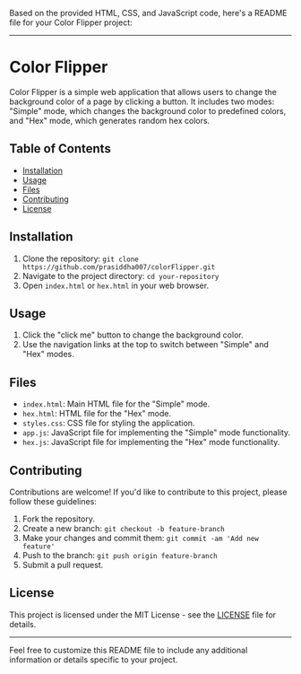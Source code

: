 Based on the provided HTML, CSS, and JavaScript code, here's a README file for your Color Flipper project:

---

# Color Flipper

Color Flipper is a simple web application that allows users to change the background color of a page by clicking a button. It includes two modes: "Simple" mode, which changes the background color to predefined colors, and "Hex" mode, which generates random hex colors.

## Table of Contents

- [Installation](#installation)
- [Usage](#usage)
- [Files](#files)
- [Contributing](#contributing)
- [License](#license)

## Installation

1. Clone the repository: `git clone https://github.com/prasiddha007/colorFlipper.git`
2. Navigate to the project directory: `cd your-repository`
3. Open `index.html` or `hex.html` in your web browser.

## Usage

1. Click the "click me" button to change the background color.
2. Use the navigation links at the top to switch between "Simple" and "Hex" modes.

## Files

- `index.html`: Main HTML file for the "Simple" mode.
- `hex.html`: HTML file for the "Hex" mode.
- `styles.css`: CSS file for styling the application.
- `app.js`: JavaScript file for implementing the "Simple" mode functionality.
- `hex.js`: JavaScript file for implementing the "Hex" mode functionality.

## Contributing

Contributions are welcome! If you'd like to contribute to this project, please follow these guidelines:

1. Fork the repository.
2. Create a new branch: `git checkout -b feature-branch`
3. Make your changes and commit them: `git commit -am 'Add new feature'`
4. Push to the branch: `git push origin feature-branch`
5. Submit a pull request.

## License

This project is licensed under the MIT License - see the [LICENSE](LICENSE) file for details.

---

Feel free to customize this README file to include any additional information or details specific to your project.
